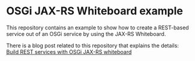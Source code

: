 # OSGi JAX-RS Whiteboard example

This repository contains an example to show how to create a REST-based service out of an OSGi service by using the JAX-RS Whiteboard.

There is a blog post related to this repository that explains the details:  
[Build REST services with OSGi JAX-RS whiteboard](https://vogella.com/blog/build-rest-services-with-osgi-jax-rs-whiteboard/)

